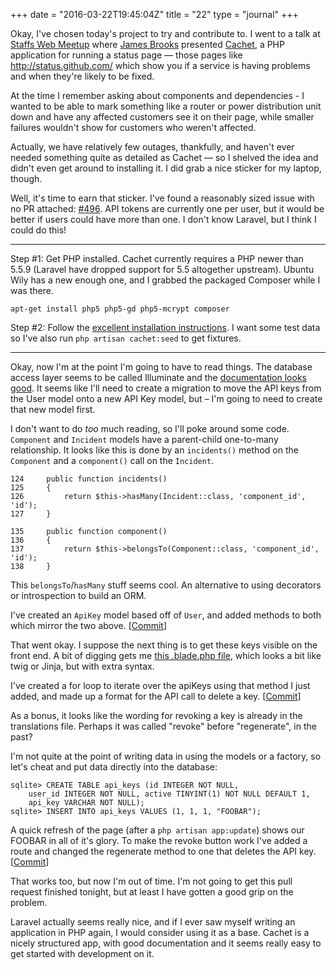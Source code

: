 +++
date = "2016-03-22T19:45:04Z"
title = "22"
type = "journal"
+++

Okay, I've chosen today's project to try and contribute to. I went to a talk
at [Staffs Web Meetup][swm] where [James Brooks][jb] presented
[Cachet][chq], a PHP application for running a status page &mdash; those pages
like http://status.github.com/ which show you if a service is
having problems and when they're likely to be fixed.

[jb]: https://james-brooks.uk/
[swm]: http://staffswebmeetup.co.uk/
[chq]: https://cachethq.io/

At the time I remember asking about components and dependencies - I wanted to
be able to mark something like a router or power distribution unit down and
have any affected customers see it on their page, while smaller failures
wouldn't show for customers who weren't affected. 

Actually, we have relatively few outages, thankfully, and haven't ever needed
something quite as detailed as Cachet &mdash; so I shelved the idea and didn't
even get around to installing it. I did grab a nice sticker for my laptop,
though.

<!-- Laptop Sticker -->

Well, it's time to earn that sticker. I've found a reasonably sized issue with
no PR attached: [#496][pr]. API tokens are currently one per user, but it
would be better if users could have more than one. I don't know Laravel, but I
think I could do this!

[pr]: https://github.com/CachetHQ/Cachet/issues/496

---

Step #1: Get PHP installed. Cachet currently requires a PHP newer than 5.5.9
(Laravel have dropped support for 5.5 altogether upstream). Ubuntu Wily has a
new enough one, and I grabbed the packaged Composer while I was there.

    apt-get install php5 php5-gd php5-mcrypt composer

Step #2: Follow the [excellent installation instructions][i]. I want some test
data so I've also run `php artisan cachet:seed` to get fixtures.

[i]: https://docs.cachethq.io/docs/installing-cachet

---

Okay, now I'm at the point I'm going to have to read things. The database
access layer seems to be called Illuminate and the [documentation looks
good][d]. It seems like I'll need to create a migration to move the API keys
from the User model onto a new API Key model, but &ndash; I'm going to need to
create that new model first.

[d]: https://laravel.com/docs/5.2/migrations

I don't want to do *too* much reading, so I'll poke around some code.
`Component` and `Incident` models have a parent-child one-to-many relationship. It
looks like this is done by an `incidents()` method on the `Component` and a
`component()` call on the `Incident`.

    124     public function incidents()
    125     {
    126         return $this->hasMany(Incident::class, 'component_id', 'id');
    127     }

    135     public function component()
    136     {
    137         return $this->belongsTo(Component::class, 'component_id', 'id');
    138     }

This `belongsTo`/`hasMany` stuff seems cool. An alternative to using
decorators or introspection to build an ORM.

I've created an `ApiKey` model based off of `User`, and added methods to both
which mirror the two above. \[[Commit][c]]

[c]: https://github.com/insom/Cachet/commit/dd8de115625caa01cad2b53a606f3100eb5a6412

That went okay. I suppose the next thing is to get these keys visible on the
front end. A bit of digging gets me [this .blade.php file][b], which looks a
bit like twig or Jinja, but with extra syntax.

[b]: https://github.com/insom/Cachet/blob/9844d0cff4c59e83b69637d2061e8c8c6741a457/resources/views/dashboard/user/index.blade.php 

I've created a for loop to iterate over the apiKeys using that method I just
added, and made up a format for the API call to delete a key. \[[Commit][c2]]

As a bonus, it looks like the wording for revoking a key is already in the
translations file. Perhaps it was called "revoke" before "regenerate", in the
past?

[c2]: https://github.com/insom/Cachet/commit/2493f40abbad63c1267ecd1f0fcbe2d653e0d303

I'm not quite at the point of writing data in using the models or a factory,
so let's cheat and put data directly into the database:

    sqlite> CREATE TABLE api_keys (id INTEGER NOT NULL,
        user_id INTEGER NOT NULL, active TINYINT(1) NOT NULL DEFAULT 1,
        api_key VARCHAR NOT NULL);
    sqlite> INSERT INTO api_keys VALUES (1, 1, 1, "FOOBAR");

A quick refresh of the page (after a `php artisan app:update`) shows our
FOOBAR in all of it's glory. To make the revoke button work I've added a route
and changed the regenerate method to one that deletes the API key.
\[[Commit][c3]]

[c3]: https://github.com/insom/Cachet/commit/a17be7868f4b80675aaed7d5898aee8d74cb2a86

That works too, but now I'm out of time. I'm not going to get this pull
request finished tonight, but at least I have gotten a good grip on the
problem.

Laravel actually seems really nice, and if I ever saw myself writing an
application in PHP again, I would consider using it as a base. Cachet is a
nicely structured app, with good documentation and it seems really easy to get
started with development on it.
